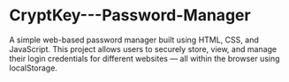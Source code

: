 # CryptKey---Password-Manager
A simple web-based password manager built using HTML, CSS, and JavaScript. This project allows users to securely store, view, and manage their login credentials for different websites — all within the browser using localStorage.
